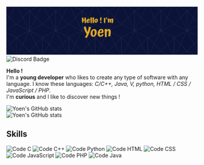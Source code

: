 ![Yoen's GitHub Banner](./assets/banner.png)
![Discord Badge](https://img.shields.io/badge/Discord-Profile-informational?style=flat&logo=discord&color=7289DA)

**Hello !**  
I'm a **young developer** who likes to create any type of software with any language. I know these languages: *C/C++, Java, V, python, HTML / CSS / JavaScript / PHP*.  
I'm **curious** and I like to discover new things !

![Yoen's GitHub stats](https://github-readme-stats.vercel.app/api?username=EnyoYoen&show_icons=true&theme=algolia)  
![Yoen's GitHub stats](https://github-readme-stats.vercel.app/api/top-langs?username=EnyoYoen&show_icons=true&theme=algolia)    
## **Skills**  
![Code C](https://img.shields.io/badge/Code-C-informational?logo=c)
![Code C++](https://img.shields.io/badge/Code-C%2B%2B-informational?logo=c%2B%2B)
![Code Python](https://img.shields.io/badge/Code-Python-informational?logo=python)
![Code HTML](https://img.shields.io/badge/Code-HTML-informational?logo=html5)
![Code CSS](https://img.shields.io/badge/Code-CSS-informational?logo=css3)
![Code JavaScript](https://img.shields.io/badge/Code-JavaScript-informational?logo=javascript)
![Code PHP](https://img.shields.io/badge/Code-PHP-informational?logo=php)
![Code Java](https://img.shields.io/badge/Code-Java-informational?logo=java)
